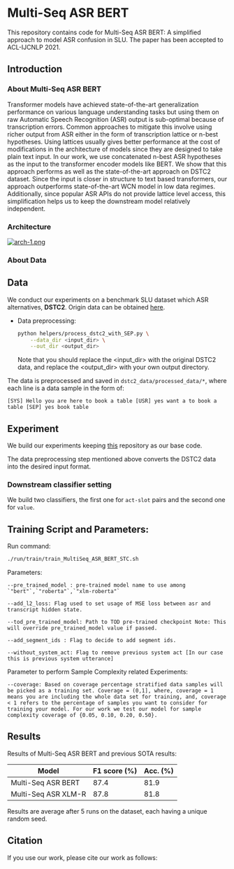 # Multi-Seq ASR BERT

This repository contains code for Multi-Seq ASR BERT: A simplified approach to model ASR confusion in SLU. The paper has been accepted to ACL-IJCNLP 2021.

## Introduction
### About Multi-Seq ASR BERT
Transformer models have achieved state-of-the-art generalization performance on various language understanding tasks but using them on raw Automatic Speech Recognition (ASR) output is sub-optimal because of transcription errors. Common approaches to mitigate this involve using richer output from ASR either in the form of transcription lattice or n-best hypotheses. Using lattices usually gives better performance at the cost of modifications in the architecture of models since they are designed to take plain text input. In our work, we use concatenated n-best ASR hypotheses as the input to the transformer encoder models like BERT. We show that this approach performs as well as the state-of-the-art approach on DSTC2 dataset. Since the input is closer in structure to text based transformers, our approach outperforms state-of-the-art WCN model in low data regimes. Additionally, since popular ASR APIs do not provide lattice level access, this simplification helps us to keep the downstream model relatively independent.  

### Architecture

[![arch-1.png](https://i.postimg.cc/bwds3pR9/arch-1.png)](https://postimg.cc/RW5S0ryW)

### About Data

## Data

We conduct our experiments on a benchmark SLU dataset which ASR alternatives, **DSTC2**. Origin data can be obtained [here](http://camdial.org/~mh521/dstc/).

- Data preprocessing:
    ```bash
    python helpers/process_dstc2_with_SEP.py \
        --data_dir <input_dir> \
        --out_dir <output_dir>
    ```
    Note that you should replace the <input_dir> with the original DSTC2 data, and replace the <output_dir> with your own output directory.

The data is preprocessed and saved in `dstc2_data/processed_data/*`, where each line is a data sample in the form of:

```
[SYS] Hello you are here to book a table [USR] yes want a to book a table [SEP] yes book table 
```

## Experiment

We build our experiments keeping [this](https://github.com/simplc/WCN-BERT) repository as our base code. 

The data preprocessing step mentioned above converts the DSTC2 data into the desired input format. 


### Downstream classifier setting 

We build two classifiers, the first one for `act-slot` pairs and the second one for `value`.

## Training Script and Parameters:

  Run command:

  ```bash
  ./run/train/train_MultiSeq_ASR_BERT_STC.sh
  ```
    
  Parameters: <br />

    --pre_trained_model : pre-trained model name to use among `"bert"`,`"roberta"`,`"xlm-roberta"`  

    --add_l2_loss: Flag used to set usage of MSE loss between asr and transcript hidden state.

    --tod_pre_trained_model: Path to TOD pre-trained checkpoint Note: This will override pre_trained_model value if passed.

    --add_segment_ids : Flag to decide to add segment ids.

    --without_system_act: Flag to remove previous system act [In our case this is previous system utterance]  

 Parameter to perform Sample Complexity related Experiments:  <br />

    --coverage: Based on coverage percentage stratified data samples will be picked as a training set. Coverage = (0,1], where, coverage = 1 means you are including the whole data set for training, and, coverage < 1 refers to the percentage of samples you want to consider for training your model. For our work we test our model for sample complexity coverage of {0.05, 0.10, 0.20, 0.50}. 
        


## Results

Results of Multi-Seq ASR BERT and previous SOTA results:

| Model               | F1 score (%) | Acc. (%) |
| ---------------     | ------------ | -------- |
| Multi-Seq ASR BERT  | 87.4         | 81.9     |
| Multi-Seq ASR XLM-R | 87.8         | 81.8     |   

Results are average after 5 runs on the dataset, each having a unique random seed.


## Citation

If you use our work, please cite our work as follows:

```

```
